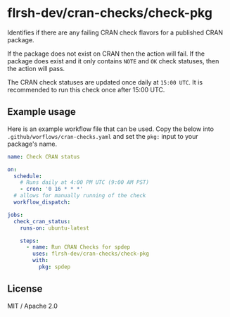 # flrsh-dev/cran-checks/check-pkg

Identifies if there are any failing CRAN check flavors for a published CRAN package. 

If the package does not exist on CRAN then the action will fail. If the package does exist and it only contains `NOTE` and `OK` check statuses, then the action will pass. 

The CRAN check statuses are updated once daily at `15:00 UTC`. It is recommended to run this check once after 15:00 UTC.


## Example usage

Here is an example workflow file that can be used. Copy the below into `.github/worflows/cran-checks.yaml` and set the `pkg:` input to your package's name.

```yaml
name: Check CRAN status

on:
  schedule:
    # Runs daily at 4:00 PM UTC (9:00 AM PST)
    - cron: '0 16 * * *'  
  # allows for manually running of the check
  workflow_dispatch:

jobs:
  check_cran_status:
    runs-on: ubuntu-latest

    steps:
      - name: Run CRAN Checks for spdep
        uses: flrsh-dev/cran-checks/check-pkg
        with:
          pkg: spdep
```

## License

MIT / Apache 2.0
